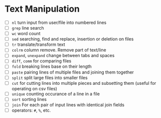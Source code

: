 # Text Manipulation



- [ ] `nl` turn input from user/file into numbered lines
- [ ] `grep` line search
- [ ] `wc` word count
- [ ] `sed` searching, find and replace, insertion or deletion on files
- [ ] `tr` translate/transform text
- [ ] `colrm` column remove. Remove part of text/line
- [ ] `expand`, `unexpand` change between tabs and spaces
- [ ] `diff`, `comm` for comparing files
- [ ] `fold` breaking lines base on their length
- [ ] `paste` pairing lines of multiple files and joining them together
- [ ] `split` split large files into smaller files
- [ ] `cut` for cutting lines into multiple pieces and subsetting them (useful for operating on csv files)
- [ ] `unique` counting occurance of a line in a file
- [ ] `sort` sorting lines
- [ ] `join` For each pair of input lines with identical join fields
- [ ] operators: `#`, `%`, etc.